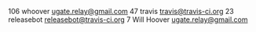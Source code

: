    106	whoover <ugate.relay@gmail.com>
    47	travis <travis@travis-ci.org>
    23	releasebot <releasebot@travis-ci.org>
     7	Will Hoover <ugate.relay@gmail.com>

